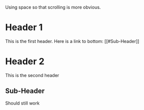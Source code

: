 Using space so that scrolling is more obvious.

# Header 1
This is the first header. Here is a link to bottom: [[#Sub-Header]]


















# Header 2
This is the second header

















## Sub-Header
Should still work
